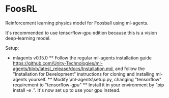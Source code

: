 # FoosRL
Reinforcement learning physics model for Foosball using ml-agents.

It's recommended to use tensorflow-gpu edition because this is a vision deep-learning model.

Setup:
* mlagents v0.15.0
** Follow the regular ml-agents installation guide https://github.com/Unity-Technologies/ml-agents/blob/latest_release/docs/Installation.md, and follow the "Installation for Development" instructions for cloning and installing ml-agents yourself.
** Modify \ml-agents\setup.py, changing "tensorflow" requirement to "tensorflow-gpu"
** Install it in your environment by "pip install -e .". It's now set up to use your gpu instead.



